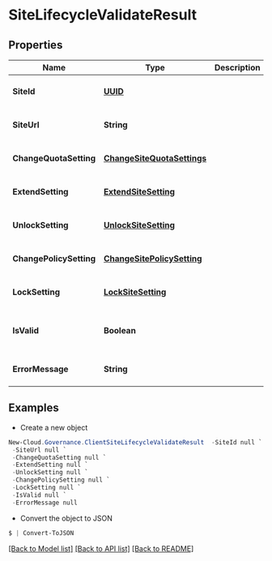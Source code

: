 # SiteLifecycleValidateResult
## Properties

Name | Type | Description | Notes
------------ | ------------- | ------------- | -------------
**SiteId** | [**UUID**](UUID.md) |  | [optional] [default to null]
**SiteUrl** | **String** |  | [optional] [default to null]
**ChangeQuotaSetting** | [**ChangeSiteQuotaSettings**](ChangeSiteQuotaSettings.md) |  | [optional] [default to null]
**ExtendSetting** | [**ExtendSiteSetting**](ExtendSiteSetting.md) |  | [optional] [default to null]
**UnlockSetting** | [**UnlockSiteSetting**](UnlockSiteSetting.md) |  | [optional] [default to null]
**ChangePolicySetting** | [**ChangeSitePolicySetting**](ChangeSitePolicySetting.md) |  | [optional] [default to null]
**LockSetting** | [**LockSiteSetting**](LockSiteSetting.md) |  | [optional] [default to null]
**IsValid** | **Boolean** |  | [optional] [readonly] [default to null]
**ErrorMessage** | **String** |  | [optional] [default to null]

## Examples

- Create a new object
```powershell
New-Cloud.Governance.ClientSiteLifecycleValidateResult  -SiteId null `
 -SiteUrl null `
 -ChangeQuotaSetting null `
 -ExtendSetting null `
 -UnlockSetting null `
 -ChangePolicySetting null `
 -LockSetting null `
 -IsValid null `
 -ErrorMessage null
```

- Convert the object to JSON
```powershell
$ | Convert-ToJSON
```


[[Back to Model list]](../README.md#documentation-for-models) [[Back to API list]](../README.md#documentation-for-api-endpoints) [[Back to README]](../README.md)


